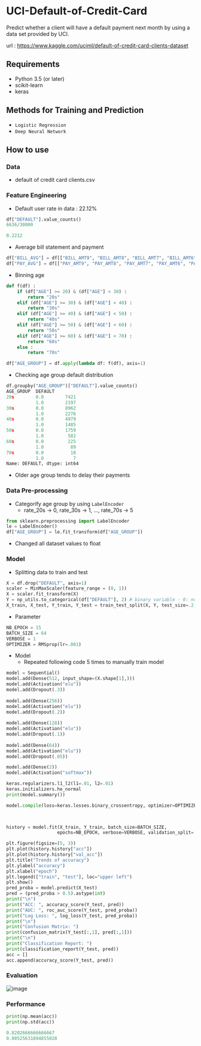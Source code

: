 # UCI-Default-of-Credit-Card
Predict whether a client will have a default payment next month by using a data set provided by UCI.

url : https://www.kaggle.com/uciml/default-of-credit-card-clients-dataset
## Requirements
* Python 3.5 (or later)
* scikit-learn
* keras
## Methods for Training and Prediction
* ```Logistic Regression```
* ```Deep Neural Network```
## How to use
### Data
* default of credit card clients.csv
### Feature Engineering
* Default user rate in data : 22.12%
```python
df["DEFAULT"].value_counts()
6636/30000

0.2212
```
* Average bill statement and payment
```python
df["BILL_AVG"] = df[["BILL_AMT9", "BILL_AMT8", "BILL_AMT7", "BILL_AMT6", "BILL_AMT5", "BILL_AMT4"]].mean(axis=1)
df["PAY_AVG"] = df[["PAY_AMT9", "PAY_AMT8", "PAY_AMT7", "PAY_AMT6", "PAY_AMT5", "PAY_AMT4"]].mean(axis=
```
* Binning age
```python
def f(df) :
    if (df["AGE"] >= 20) & (df["AGE"] < 30) :
        return "20s"
    elif (df["AGE"] >= 30) & (df["AGE"] < 40) :
        return "30s"
    elif (df["AGE"] >= 40) & (df["AGE"] < 50) :
        return "40s"
    elif (df["AGE"] >= 50) & (df["AGE"] < 60) :
        return "50s"
    elif (df["AGE"] >= 60) & (df["AGE"] < 70) :
        return "60s"
    else :
        return "70s"

df["AGE_GROUP"] = df.apply(lambda df: f(df), axis=1)
```
* Checking age group default distribution
```python
df.groupby("AGE_GROUP")["DEFAULT"].value_counts()
AGE_GROUP  DEFAULT
20s        0.0        7421
           1.0        2197
30s        0.0        8962
           1.0        2276
40s        0.0        4979
           1.0        1485
50s        0.0        1759
           1.0         582
60s        0.0         225
           1.0          89
70s        0.0          18
           1.0           7
Name: DEFAULT, dtype: int64
```
  * Older age group tends to delay their payments
### Data Pre-processing
* Categorify age group by using ```LabelEncoder```
  * rate_20s → 0, rate_30s → 1, ..., rate_70s → 5 
```python
from sklearn.preprocessing import LabelEncoder
le = LabelEncoder()
df["AGE_GROUP"] = le.fit_transform(df["AGE_GROUP"])
```
* Changed all dataset values to float
### Model
* Splitting data to train and test
```python
X = df.drop("DEFAULT", axis=1)
scaler = MinMaxScaler(feature_range = (0, 1))
X = scaler.fit_transform(X)
Y = np_utils.to_categorical(df["DEFAULT"], 2) # binary variable - 0: non-default 1: default
X_train, X_test, Y_train, Y_test = train_test_split(X, Y, test_size=.2, random_state=1)
```
* Parameter
```python
NB_EPOCH = 15
BATCH_SIZE = 64
VERBOSE = 1
OPTIMIZER = RMSprop(lr=.001)
```
* Model
  * Repeated following code 5 times to manually train model
```python
model = Sequential()
model.add(Dense(512, input_shape=(X.shape[1],)))
model.add(Activation("elu"))
model.add(Dropout(.3))
    
model.add(Dense(256))
model.add(Activation("elu"))
model.add(Dropout(.2))
    
model.add(Dense(128))
model.add(Activation("elu"))
model.add(Dropout(.1))
    
model.add(Dense(64))
model.add(Activation("elu"))
model.add(Dropout(.05))

model.add(Dense(2))
model.add(Activation("softmax"))

keras.regularizers.l1_l2(l1=.01, l2=.01)
keras.initializers.he_normal
print(model.summary())

model.compile(loss=keras.losses.binary_crossentropy, optimizer=OPTIMIZER, metrics=["accuracy"])
    


history = model.fit(X_train, Y_train, batch_size=BATCH_SIZE,
                   epochs=NB_EPOCH, verbose=VERBOSE, validation_split=.01)

plt.figure(figsize=(5, 3))
plt.plot(history.history["acc"])
plt.plot(history.history["val_acc"])
plt.title("Trends of accuracy")
plt.ylabel("accuracy")
plt.xlabel("epoch")
plt.legend(["train", "test"], loc="upper left")
plt.show()
pred_proba = model.predict(X_test)
pred = (pred_proba > 0.5).astype(int)
print("\n")
print("ACC: ", accuracy_score(Y_test, pred))
print("AUC: ", roc_auc_score(Y_test, pred_proba))
print("Log Loss: ", log_loss(Y_test, pred_proba))
print("\n")
print("Confusion Matrix: ")
print(confusion_matrix(Y_test[:,1], pred[:,1]))
print("\n")
print("Classification Report: ")
print(classification_report(Y_test, pred))
acc = []
acc.append(accuracy_score(Y_test, pred))
```
### Evaluation


![image](https://user-images.githubusercontent.com/42960718/53013952-59e7b780-348a-11e9-8c61-0dd664d5ad63.png)
### Performance
```python
print(np.mean(acc))
print(np.std(acc))

0.8202666666666667
0.00525631894855028
```


